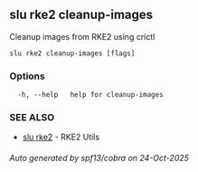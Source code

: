 ## slu rke2 cleanup-images

Cleanup images from RKE2 using crictl

```
slu rke2 cleanup-images [flags]
```

### Options

```
  -h, --help   help for cleanup-images
```

### SEE ALSO

* [slu rke2](slu_rke2.md)	 - RKE2 Utils

###### Auto generated by spf13/cobra on 24-Oct-2025
